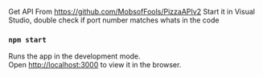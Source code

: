 Get API From 
https://github.com/MobsofFools/PizzaAPIv2
Start it in Visual Studio, double check if port number matches whats in the code


### `npm start`

Runs the app in the development mode.\
Open [http://localhost:3000](http://localhost:3000) to view it in the browser.
